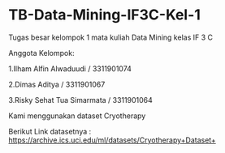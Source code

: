 # TB-Data-Mining-IF3C-Kel-1

Tugas besar kelompok 1 mata kuliah Data Mining kelas IF 3 C

Anggota Kelompok:

1.Ilham Alfin Alwaduudi / 3311901074

2.Dimas Aditya  / 3311901067

3.Risky Sehat Tua Simarmata / 3311901064

Kami menggunakan dataset Cryotherapy

Berikut Link datasetnya : https://archive.ics.uci.edu/ml/datasets/Cryotherapy+Dataset+
 
